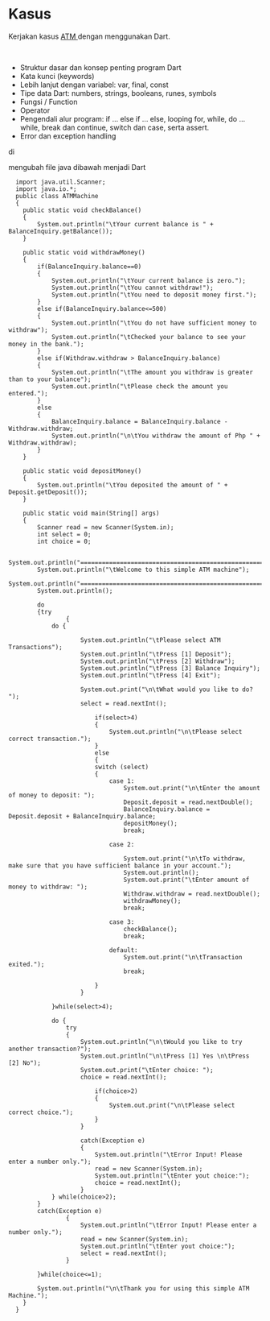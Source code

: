 <h1> Kasus</h1>

Kerjakan kasus <a href = https://eturo.blogspot.com/2012/01/tutorial-simple-atm-machine-program-in.html>ATM </a> dengan menggunakan Dart.

<br>
<ul>
  <li>Struktur dasar dan konsep penting program Dart</li>
  <li>Kata kunci (keywords)</li>
  <li>Lebih lanjut dengan variabel: var, final, const</li>
  <li>Tipe data Dart: numbers, strings, booleans, runes, symbols</li>
  <li>Fungsi / Function</li>
  <li>Operator</li>
  <li>Pengendali alur program: if ... else if ... else, looping for, while, do ... while, break dan continue, switch dan case, serta assert.</li>
  <li>Error dan exception handling</li>
</ul>
di  

mengubah file java dibawah menjadi Dart
<br>

      import java.util.Scanner;
      import java.io.*;
      public class ATMMachine
      {   
        public static void checkBalance()
        {
            System.out.println("\tYour current balance is " + BalanceInquiry.getBalance());
        }
        
        public static void withdrawMoney()
        {
            if(BalanceInquiry.balance==0)
            {
                System.out.println("\tYour current balance is zero.");
                System.out.println("\tYou cannot withdraw!");
                System.out.println("\tYou need to deposit money first.");
            }
            else if(BalanceInquiry.balance<=500)
            {
                System.out.println("\tYou do not have sufficient money to withdraw");
                System.out.println("\tChecked your balance to see your money in the bank.");
            }
            else if(Withdraw.withdraw > BalanceInquiry.balance)
            {
                System.out.println("\tThe amount you withdraw is greater than to your balance");
                System.out.println("\tPlease check the amount you entered.");
            }
            else
            {
                BalanceInquiry.balance = BalanceInquiry.balance - Withdraw.withdraw;
                System.out.println("\n\tYou withdraw the amount of Php " + Withdraw.withdraw);
            }
        }
                        
        public static void depositMoney()
        {
            System.out.println("\tYou deposited the amount of " + Deposit.getDeposit());
        }
        
        public static void main(String[] args)
        {
            Scanner read = new Scanner(System.in);
            int select = 0;
            int choice = 0;
            
            System.out.println("====================================================");
            System.out.println("\tWelcome to this simple ATM machine");
            System.out.println("====================================================");
            System.out.println();
            
            do
            {try
                    {
                do {
                    
                        System.out.println("\tPlease select ATM Transactions");
                        System.out.println("\tPress [1] Deposit");
                        System.out.println("\tPress [2] Withdraw");
                        System.out.println("\tPress [3] Balance Inquiry");
                        System.out.println("\tPress [4] Exit");
                    
                        System.out.print("\n\tWhat would you like to do? ");
                        select = read.nextInt();
        
                            if(select>4)
                            {
                                System.out.println("\n\tPlease select correct transaction.");
                            }
                            else
                            {
                            switch (select)
                            {
                                case 1:
                                    System.out.print("\n\tEnter the amount of money to deposit: ");
                                    Deposit.deposit = read.nextDouble();
                                    BalanceInquiry.balance = Deposit.deposit + BalanceInquiry.balance;
                                    depositMoney();
                                    break;
                                    
                                case 2:
                                    
                                    System.out.print("\n\tTo withdraw, make sure that you have sufficient balance in your account.");
                                    System.out.println();
                                    System.out.print("\tEnter amount of money to withdraw: ");
                                    Withdraw.withdraw = read.nextDouble();
                                    withdrawMoney();
                                    break;
                                    
                                case 3:
                                    checkBalance();
                                    break;
                                
                                default:
                                    System.out.print("\n\tTransaction exited.");
                                    break;
                                    
                            }
                        }               
                              
                }while(select>4);
                
                do {
                    try
                    {
                        System.out.println("\n\tWould you like to try another transaction?");
                        System.out.println("\n\tPress [1] Yes \n\tPress [2] No");
                        System.out.print("\tEnter choice: ");
                        choice = read.nextInt();
                    
                            if(choice>2)
                            {
                                System.out.print("\n\tPlease select correct choice.");
                            }
                        }
                        
                        catch(Exception e)
                        {
                            System.out.println("\tError Input! Please enter a number only.");
                            read = new Scanner(System.in);
                            System.out.println("\tEnter yout choice:");
                            choice = read.nextInt();
                        }
                } while(choice>2);
            }
            catch(Exception e)
                    {
                        System.out.println("\tError Input! Please enter a number only.");
                        read = new Scanner(System.in);
                        System.out.println("\tEnter yout choice:");
                        select = read.nextInt();
                    }
                    
            }while(choice<=1);
            
            System.out.println("\n\tThank you for using this simple ATM Machine.");
        }
      }
